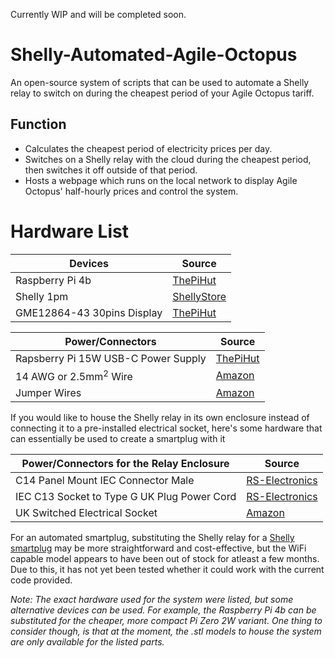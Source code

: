 Currently WIP and will be completed soon.

# Shelly-Automated-Agile-Octopus
An open-source system of scripts that can be used to automate a Shelly relay to switch on during the cheapest period of your Agile Octopus tariff.

## Function
- Calculates the cheapest period of electricity prices per day.
- Switches on a Shelly relay with the cloud during the cheapest period, then switches it off outside of that period.
- Hosts a webpage which runs on the local network to display Agile Octopus' half-hourly prices and control the system.

# Hardware List

|Devices|Source|
---------|------
|Raspberry Pi 4b| [ThePiHut](https://thepihut.com/products/raspberry-pi-4-model-b?src=raspberrypi&variant=20064052674622)|
|Shelly 1pm| [ShellyStore](https://shellystore.co.uk/product/shelly-1pm-gen3/)|
|GME12864-43 30pins Display| [ThePiHut](https://thepihut.com/products/0-96-oled-display-module-128x64)|

|Power/Connectors|Source|
-----|-----
|Rapsberry Pi 15W USB-C Power Supply|[ThePiHut](https://thepihut.com/products/raspberry-pi-4-model-b?variant=20064052674622)|
|14 AWG or 2.5mm<sup>2</sup> Wire|[Amazon](https://www.amazon.co.uk/dp/B0CZRGZTLZ?ref=ppx_yo2ov_dt_b_fed_asin_title)|
|Jumper Wires|[Amazon](https://www.amazon.co.uk/dp/B074P726ZR?ref_=ppx_hzsearch_conn_dt_b_fed_asin_title_1)|


If you would like to house the Shelly relay in its own enclosure instead of connecting it to a pre-installed electrical socket, here's some hardware that can essentially be used to create a smartplug with it

|Power/Connectors for the Relay Enclosure|Source|
----|-----
|C14 Panel Mount IEC Connector Male|[RS-Electronics](https://uk.rs-online.com/web/p/iec-connectors/0488191?gb=s)|
|IEC C13 Socket to Type G UK Plug Power Cord|[RS-Electronics](https://uk.rs-online.com/web/p/power-cords/2621126?gb=s)|
|UK Switched Electrical Socket|[Amazon](https://www.amazon.co.uk/dp/B01L4P5LVC?ref=ppx_yo2ov_dt_b_fed_asin_title)|

For an automated smartplug, substituting the Shelly relay for a [Shelly smartplug](https://shellystore.co.uk/product/shelly-plus-plug-uk/) may be more straightforward and cost-effective, but the WiFi capable model appears to have been out of stock for atleast a few months. Due to this, it has not yet been tested whether it could work with the current code provided.

*Note: The exact hardware used for the system were listed, but some alternative devices can be used. For example, the Raspberry Pi 4b can be substituted for the cheaper, more compact Pi Zero 2W variant. One thing to consider though, is that at the moment, the .stl models to house the system are only available for the listed parts.*


